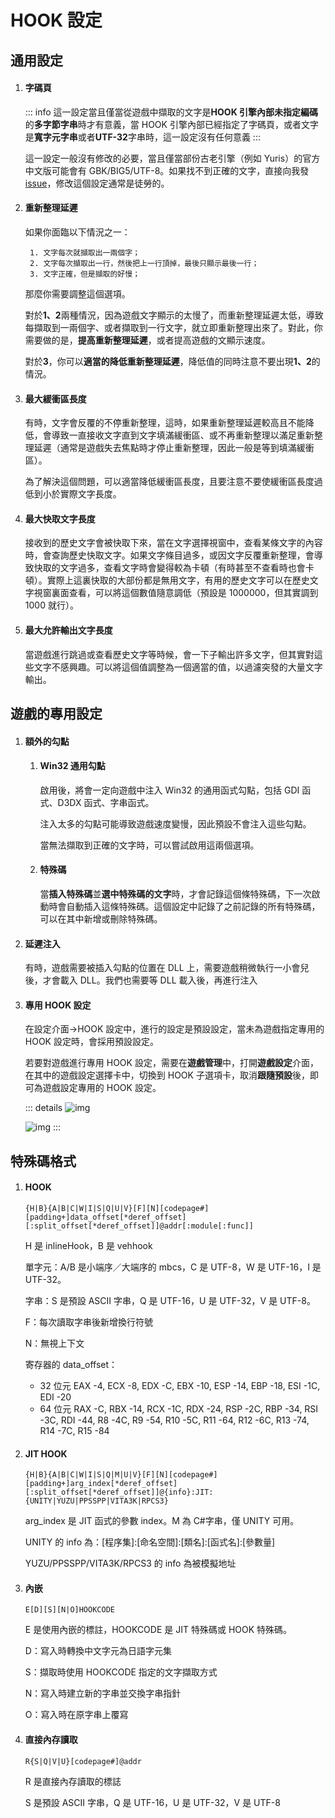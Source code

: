 # HOOK 設定

## 通用設定

1. #### 字碼頁

    ::: info
    這一設定當且僅當從遊戲中擷取的文字是**HOOK 引擎內部未指定編碼**的**多字節字串**時才有意義，當 HOOK 引擎內部已經指定了字碼頁，或者文字是**寬字元字串**或者**UTF-32**字串時，這一設定沒有任何意義
    :::

    這一設定一般沒有修改的必要，當且僅當部份古老引擎（例如 Yuris）的官方中文版可能會有 GBK/BIG5/UTF-8。如果找不到正確的文字，直接向我發[issue](https://lunatranslator.org/Resource/game_support)，修改這個設定通常是徒勞的。

1. #### 重新整理延遲

    如果你面臨以下情況之一：

        1. 文字每次就擷取出一兩個字；
        2. 文字每次擷取出一行，然後把上一行頂掉，最後只顯示最後一行；
        3. 文字正確，但是擷取的好慢；

    那麼你需要調整這個選項。

    對於**1、2**兩種情況，因為遊戲文字顯示的太慢了，而重新整理延遲太低，導致每擷取到一兩個字、或者擷取到一行文字，就立即重新整理出來了。對此，你需要做的是，**提高重新整理延遲**，或者提高遊戲的文顯示速度。

    對於**3**，你可以**適當的降低重新整理延遲**，降低值的同時注意不要出現**1、2**的情況。

1. #### 最大緩衝區長度

    有時，文字會反覆的不停重新整理，這時，如果重新整理延遲較高且不能降低，會導致一直接收文字直到文字填滿緩衝區、或不再重新整理以滿足重新整理延遲（通常是遊戲失去焦點時才停止重新整理，因此一般是等到填滿緩衝區）。

    為了解決這個問題，可以適當降低緩衝區長度，且要注意不要使緩衝區長度過低到小於實際文字長度。

1. #### 最大快取文字長度

    接收到的歷史文字會被快取下來，當在文字選擇視窗中，查看某條文字的內容時，會查詢歷史快取文字。如果文字條目過多，或因文字反覆重新整理，會導致快取的文字過多，查看文字時會變得較為卡頓（有時甚至不查看時也會卡頓）。實際上這裏快取的大部份都是無用文字，有用的歷史文字可以在歷史文字視窗裏面查看，可以將這個數值隨意調低（預設是 1000000，但其實調到 1000 就行）。

1. #### 最大允許輸出文字長度  

   當遊戲進行跳過或查看歷史文字等時候，會一下子輸出許多文字，但其實對這些文字不感興趣。可以將這個值調整為一個適當的值，以過濾突發的大量文字輸出。  

## 遊戲的專用設定

1. #### 額外的勾點
    1. #### Win32 通用勾點
        啟用後，將會一定向遊戲中注入 Win32 的通用函式勾點，包括 GDI 函式、D3DX 函式、字串函式。

        注入太多的勾點可能導致遊戲速度變慢，因此預設不會注入這些勾點。

        當無法擷取到正確的文字時，可以嘗試啟用這兩個選項。
    1. #### 特殊碼
        當**插入特殊碼**並**選中特殊碼的文字**時，才會記錄這個條特殊碼，下一次啟動時會自動插入這條特殊碼。這個設定中記錄了之前記錄的所有特殊碼，可以在其中新增或刪除特殊碼。

1. #### 延遲注入
    有時，遊戲需要被插入勾點的位置在 DLL 上，需要遊戲稍微執行一小會兒後，才會載入 DLL。我們也需要等 DLL 載入後，再進行注入

1. #### 專用 HOOK 設定
    在設定介面->HOOK 設定中，進行的設定是預設設定，當未為遊戲指定專用的 HOOK 設定時，會採用預設設定。

    若要對遊戲進行專用 HOOK 設定，需要在**遊戲管理**中，打開**遊戲設定**介面，在其中的遊戲設定選擇卡中，切換到 HOOK 子選項卡，取消**跟隨預設**後，即可為遊戲設定專用的 HOOK 設定。

    ::: details
    ![img](https://image.lunatranslator.org/zh/gamesettings/1.jpg)

    ![img](https://image.lunatranslator.org/zh/gamesettings/2.png)
    :::

## 特殊碼格式

1. #### HOOK

    `{H|B}{A|B|C|W|I|S|Q|U|V}[F][N][codepage#][padding+]data_offset[*deref_offset][:split_offset[*deref_offset]]@addr[:module[:func]]`

    H 是 inlineHook，B 是 vehhook

    單字元：A/B 是小端序／大端序的 mbcs，C 是 UTF-8，W 是 UTF-16，I 是 UTF-32。

    字串：S 是預設 ASCII 字串，Q 是 UTF-16，U 是 UTF-32，V 是 UTF-8。

    F：每次讀取字串後新增換行符號

    N：無視上下文

    寄存器的 data_offset：
      * 32 位元 EAX -4, ECX -8, EDX -C, EBX -10, ESP -14, EBP -18, ESI -1C, EDI -20
      * 64 位元 RAX -C, RBX -14, RCX -1C, RDX -24, RSP -2C, RBP -34, RSI -3C, RDI -44, R8 -4C, R9 -54, R10 -5C, R11 -64, R12 -6C, R13 -74, R14 -7C, R15 -84

1. #### JIT HOOK

    `{H|B}{A|B|C|W|I|S|Q|M|U|V}[F][N][codepage#][padding+]arg_index[*deref_offset][:split_offset[*deref_offset]]@{info}:JIT:{UNITY|YUZU|PPSSPP|VITA3K|RPCS3}`

    arg_index 是 JIT 函式的參數 index。M 為 C#字串，僅 UNITY 可用。

    UNITY 的 info 為：[程序集]:[命名空間]:[類名]:[函式名]:[參數量]

    YUZU/PPSSPP/VITA3K/RPCS3 的 info 為被模擬地址

1. #### 內嵌

    `E[D][S][N|O]HOOKCODE`

    E 是使用內嵌的標註，HOOKCODE 是 JIT 特殊碼或 HOOK 特殊碼。

    D：寫入時轉換中文字元為日語字元集

    S：擷取時使用 HOOKCODE 指定的文字擷取方式

    N：寫入時建立新的字串並交換字串指針

    O：寫入時在原字串上覆寫

1. #### 直接內存讀取

    `R{S|Q|V|U}[codepage#]@addr`

    R 是直接內存讀取的標誌

    S 是預設 ASCII 字串，Q 是 UTF-16，U 是 UTF-32，V 是 UTF-8